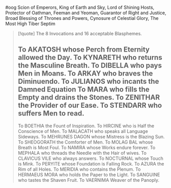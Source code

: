 #oog
Scion of Emperors, King of Earth and Sky,
Lord of Shining Hosts,
Protector of Oathman, Feeman and Yeoman,
Guarantor of Right and Justice,
Broad Blessing of Thrones and Powers,
Cynosure of Celestial Glory,
The Most High Tiber Septim 


> [!quote] The 8 Invocations and 16 acceptable Blasphemes.
> 
> To AKATOSH whose Perch from Eternity allowed the Day.
> To KYNARETH who returns the Masculine Breath.
> To DIBELLA who pays Men in Moans.
> To ARKAY who braves the Diminuendo.
> To JULIANOS who incants the Damned Equation
> To MARA who fills the Empty and drains the Stones.
> To ZENITHAR the Provider of our Ease.
> To STENDARR who suffers Men to read.
> ---
> To BOETHIA the Fount of Inspiration.
> To HIRCINE who is Half the Conscience of Men.
> To MALACATH who speaks all Language Sideways.
> To MEHRUNES DAGON whose Mistress is the Blazing Sun.
> To SHEOGORATH the Comforter of Men.
> To MOLAG BAL whose Breath is Most Foul.
> To NAMIRA whose Works endure forever.
> To MEPHALA who threads the Needle with the Hair of wives.
> To CLAVICUS VILE who always answers.
> To NOCTURNAL whose Touch is Mink.
> To PERYITE whose Foundation is Falling Rock.
> To AZURA the Rim of all Holes.
> To MERIDIA who contains the Plenum.
> To HERMAEUS MORA who holds the Paper to the Light.
> To SANGUINE who tastes the Shaven Fruit.
> To VAERNIMA Weaver of the Panoply.


